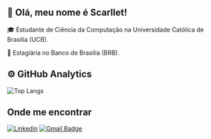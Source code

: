 ## 💜 Olá, meu nome é Scarllet!

🎓 Estudante de Ciência da Computação na Universidade Católica de Brasília (UCB).

💼 Estagiária no Banco de Brasília (BRB). 


## ⚙️ GitHub Analytics


![Top Langs](https://github-readme-stats.vercel.app/api/top-langs/?username=scarlletgomes&layout=compact)

## Onde me encontrar

[![Linkedin](https://img.shields.io/badge/-Scarllet-blue?style=flat-square&logo=Linkedin&logoColor=white&link=https://www.linkedin.com/in/scarlletgomes)](https://www.linkedin.com/in/scarlletgomes)
[![Gmail Badge](https://img.shields.io/badge/-scarllet.gomes@gmail.com-006bed?style=flat-square&logo=Gmail&logoColor=white&link=mailto:scarllet.gomes@gmail.com)](mailto:scarllet.gomes@gmail.com)


